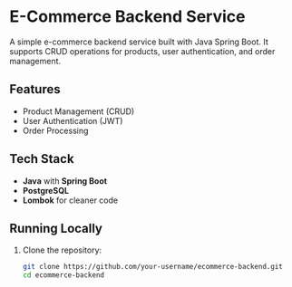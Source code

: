 # E-Commerce Backend Service

A simple e-commerce backend service built with Java Spring Boot. It supports CRUD operations for products, user authentication, and order management.

## Features
- Product Management (CRUD)
- User Authentication (JWT)
- Order Processing

## Tech Stack
- **Java** with **Spring Boot**
- **PostgreSQL**
- **Lombok** for cleaner code

## Running Locally
1. Clone the repository:
   ```bash
   git clone https://github.com/your-username/ecommerce-backend.git
   cd ecommerce-backend
